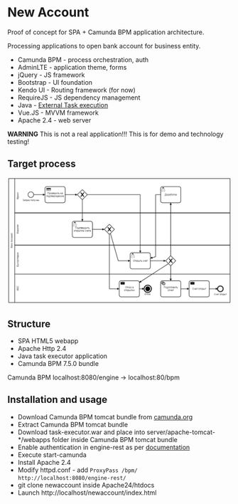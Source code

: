 # New Account

Proof of concept for SPA + Camunda BPM application architecture.

Processing applications to open bank account for business entity.

  * Camunda BPM - process orchestration, auth
  * AdminLTE - application theme, forms
  * jQuery - JS framework
  * Bootstrap - UI foundation
  * Kendo UI - Routing framework (for now)
  * RequireJS - JS dependency management
  * Java - [External Task execution](https://docs.camunda.org/manual/7.4/user-guide/process-engine/external-tasks/)
  * Vue.JS - MVVM framework
  * Apache 2.4 - web server
  
**WARNING** This is not a real application!!! This is for demo and technology testing!

## Target process

![Image of process](process/newaccount.png)

## Structure

  * SPA HTML5 webapp
  * Apache Http 2.4
  * Java task executor application
  * Camunda BPM 7.5.0 bundle
  
Camunda BPM localhost:8080/engine -> localhost:80/bpm

## Installation and usage

  * Download Camunda BPM tomcat bundle from [camunda.org](https://camunda.org/download/)
  * Extract Camunda BPM tomcat bundle 
  * Download task-executor.war and place into server/apache-tomcat-*/webapps folder inside Camunda BPM tomcat bundle
  * Enable authentication in engine-rest as per [documentation](https://docs.camunda.org/manual/7.5/reference/rest/overview/authentication/)
  * Execute start-camunda
  * Install Apache 2.4
  * Modify httpd.conf - add ``ProxyPass /bpm/ http://localhost:8080/engine-rest/``
  * git clone newaccount inside Apache24/htdocs
  * Launch http://localhost/newaccount/index.html

